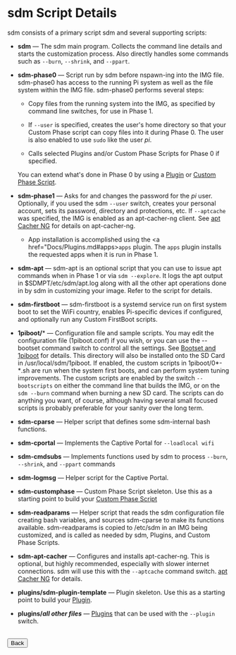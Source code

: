 # sdm Script Details

sdm consists of a primary script sdm and several supporting scripts:

* **sdm** &mdash; The sdm main program. Collects the command line details and starts the customization process. Also directly handles some commands such as `--burn`, `--shrink`, and `--ppart`.

* **sdm-phase0** &mdash; Script run by sdm before nspawn-ing into the IMG file. sdm-phase0 has access to the running Pi system as well as the file system within the IMG file. sdm-phase0 performs several steps:

     *  Copy files from the running system into the IMG, as specified by command line switches, for use in Phase 1.
     
     * If `--user` is specified, creates the user's home directory so that your Custom Phase script can copy files into it during Phase 0. The user is also enabled to use `sudo` like the user *pi*.

    * Calls selected Plugins and/or Custom Phase Scripts for Phase 0 if specified.

    You can extend what's done in Phase 0 by using a <a href="Plugin.md">Plugin</a> or <a href="Custom-Phase-Script.md">Custom Phase Script</a>. 

* **sdm-phase1** &mdash; Asks for and changes the password for the *pi* user. Optionally, if you used the sdm `--user` switch, creates your personal account, sets its password, directory and protections, etc. If `--aptcache` was specified, the IMG is enabled as an apt-cacher-ng client. See <a href="apt-Cacher-NG.md">apt Cacher NG</a> for details on apt-cacher-ng.

    
    * App installation is accomplished using the <a href="Docs/Plugins.md#apps>`apps` plugin</a>. The `apps` plugin installs the requested apps when it is run in Phase 1.

* **sdm-apt** &mdash; sdm-apt is an optional script that you can use to issue apt commands when in Phase 1 or via `sdm --explore`. It logs the apt output in $SDMPT/etc/sdm/apt.log along with all the other apt operations done in by sdm in customizing your image. Refer to the script for details.

* **sdm-firstboot** &mdash; sdm-firstboot is a systemd service run on first system boot to set the WiFi country, enables Pi-specific devices if configured, and optionally run any Custom FirstBoot scripts.

* **1piboot/*** &mdash;  Configuration file and sample scripts. You may edit the configuration file (1piboot.conf) if you wish, or you can use the --bootset command switch to control all the settings. See <a href="Bootset-and-1piboot.md">Bootset and 1piboot</a> for details. This directory will also be installed onto the SD Card in /usr/local/sdm/1piboot.
    If enabled, the custom scripts in 1piboot/0*-*.sh are run when the system first boots, and can perform system tuning improvements. The custom scripts are enabled by the switch `--bootscripts` on either the command line that builds the IMG, or on the `sdm --burn` command when burning a new SD card. The scripts can do anything you want, of course, although having several small focused scripts is probably preferable for your sanity over the long term.

* **sdm-cparse** &mdash; Helper script that defines some sdm-internal bash functions.

* **sdm-cportal** &mdash; Implements the Captive Portal for `--loadlocal wifi`

* **sdm-cmdsubs** &mdash; Implements functions used by sdm to process `--burn`, `--shrink`, and `--ppart` commands

* **sdm-logmsg** &mdash; Helper script for the Captive Portal.

* **sdm-customphase** &mdash; Custom Phase Script skeleton. Use this as a starting point to build your <a href="Custom-Phase-Script.md">Custom Phase Script</a>

* **sdm-readparams** &mdash; Helper script that reads the sdm configuration file creating bash variables, and sources sdm-cparse to make its functions available. sdm-readparams is copied to /etc/sdm in an IMG being customized, and is called as needed by sdm, Plugins, and Custom Phase Scripts.

* **sdm-apt-cacher** &mdash; Configures and installs apt-cacher-ng. This is optional, but highly recommended, especially with slower internet connections. sdm will use this with the `--aptcache` command switch. <a href="apt-Cacher-NG.md">apt Cacher NG</a> for details.

* **plugins/sdm-plugin-template** &mdash; Plugin skeleton. Use this as a starting point to build your <a href="Plugins.md">Plugin</a>.

* **plugins/*all other files*** &mdash; <a href="Plugins.md">Plugins</a> that can be used with the `--plugin` switch.

<br>
<form>
<input type="button" value="Back" onclick="history.back()">
</form>
